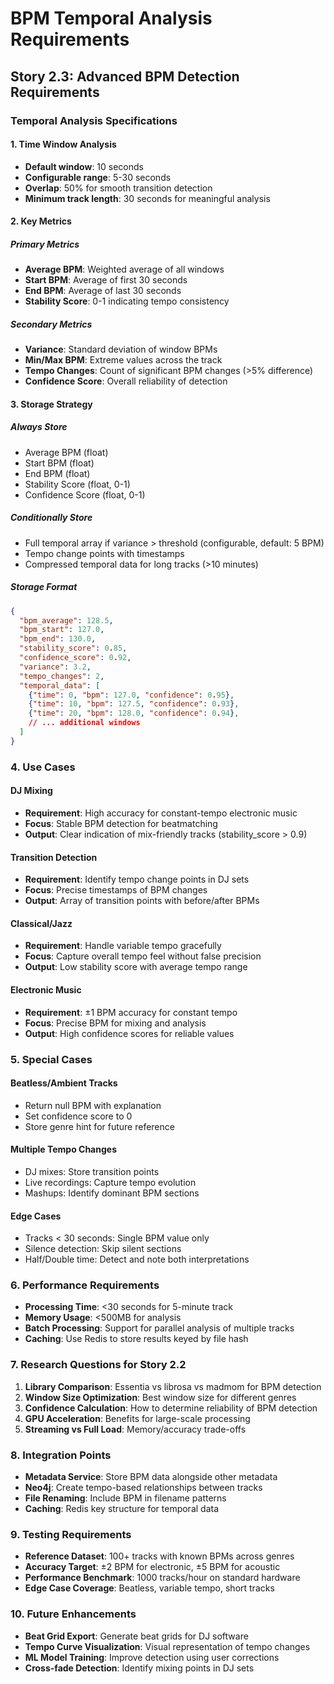 # BPM Temporal Analysis Requirements

## Story 2.3: Advanced BPM Detection Requirements

### Temporal Analysis Specifications

#### 1. Time Window Analysis
- **Default window**: 10 seconds
- **Configurable range**: 5-30 seconds
- **Overlap**: 50% for smooth transition detection
- **Minimum track length**: 30 seconds for meaningful analysis

#### 2. Key Metrics

##### Primary Metrics
- **Average BPM**: Weighted average of all windows
- **Start BPM**: Average of first 30 seconds
- **End BPM**: Average of last 30 seconds
- **Stability Score**: 0-1 indicating tempo consistency

##### Secondary Metrics
- **Variance**: Standard deviation of window BPMs
- **Min/Max BPM**: Extreme values across the track
- **Tempo Changes**: Count of significant BPM changes (>5% difference)
- **Confidence Score**: Overall reliability of detection

#### 3. Storage Strategy

##### Always Store
- Average BPM (float)
- Start BPM (float)
- End BPM (float)
- Stability Score (float, 0-1)
- Confidence Score (float, 0-1)

##### Conditionally Store
- Full temporal array if variance > threshold (configurable, default: 5 BPM)
- Tempo change points with timestamps
- Compressed temporal data for long tracks (>10 minutes)

##### Storage Format
```json
{
  "bpm_average": 128.5,
  "bpm_start": 127.0,
  "bpm_end": 130.0,
  "stability_score": 0.85,
  "confidence_score": 0.92,
  "variance": 3.2,
  "tempo_changes": 2,
  "temporal_data": [
    {"time": 0, "bpm": 127.0, "confidence": 0.95},
    {"time": 10, "bpm": 127.5, "confidence": 0.93},
    {"time": 20, "bpm": 128.0, "confidence": 0.94},
    // ... additional windows
  ]
}
```

### 4. Use Cases

#### DJ Mixing
- **Requirement**: High accuracy for constant-tempo electronic music
- **Focus**: Stable BPM detection for beatmatching
- **Output**: Clear indication of mix-friendly tracks (stability_score > 0.9)

#### Transition Detection
- **Requirement**: Identify tempo change points in DJ sets
- **Focus**: Precise timestamps of BPM changes
- **Output**: Array of transition points with before/after BPMs

#### Classical/Jazz
- **Requirement**: Handle variable tempo gracefully
- **Focus**: Capture overall tempo feel without false precision
- **Output**: Low stability score with average tempo range

#### Electronic Music
- **Requirement**: ±1 BPM accuracy for constant tempo
- **Focus**: Precise BPM for mixing and analysis
- **Output**: High confidence scores for reliable values

### 5. Special Cases

#### Beatless/Ambient Tracks
- Return null BPM with explanation
- Set confidence score to 0
- Store genre hint for future reference

#### Multiple Tempo Changes
- DJ mixes: Store transition points
- Live recordings: Capture tempo evolution
- Mashups: Identify dominant BPM sections

#### Edge Cases
- Tracks < 30 seconds: Single BPM value only
- Silence detection: Skip silent sections
- Half/Double time: Detect and note both interpretations

### 6. Performance Requirements

- **Processing Time**: <30 seconds for 5-minute track
- **Memory Usage**: <500MB for analysis
- **Batch Processing**: Support for parallel analysis of multiple tracks
- **Caching**: Use Redis to store results keyed by file hash

### 7. Research Questions for Story 2.2

1. **Library Comparison**: Essentia vs librosa vs madmom for BPM detection
2. **Window Size Optimization**: Best window size for different genres
3. **Confidence Calculation**: How to determine reliability of BPM detection
4. **GPU Acceleration**: Benefits for large-scale processing
5. **Streaming vs Full Load**: Memory/accuracy trade-offs

### 8. Integration Points

- **Metadata Service**: Store BPM data alongside other metadata
- **Neo4j**: Create tempo-based relationships between tracks
- **File Renaming**: Include BPM in filename patterns
- **Caching**: Redis key structure for temporal data

### 9. Testing Requirements

- **Reference Dataset**: 100+ tracks with known BPMs across genres
- **Accuracy Target**: ±2 BPM for electronic, ±5 BPM for acoustic
- **Performance Benchmark**: 1000 tracks/hour on standard hardware
- **Edge Case Coverage**: Beatless, variable tempo, short tracks

### 10. Future Enhancements

- **Beat Grid Export**: Generate beat grids for DJ software
- **Tempo Curve Visualization**: Visual representation of tempo changes
- **ML Model Training**: Improve detection using user corrections
- **Cross-fade Detection**: Identify mixing points in DJ sets
